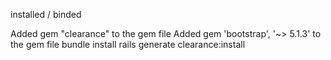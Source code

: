 


installed / binded

Added gem "clearance" to the gem file
Added gem 'bootstrap', '~> 5.1.3' to the gem file
bundle install
rails generate clearance:install
